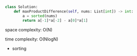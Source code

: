 ```python
class Solution:
    def maxProductDifference(self, nums: List[int]) -> int:
        a = sorted(nums)
        return a[-1]*a[-2] - a[0]*a[1]
```

space complexity: O(N)

time complexity: O(NlogN)
- sorting